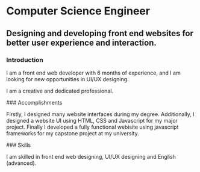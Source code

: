 # Computer Science Engineer
## Designing and developing front end websites for better user experience and interaction.
### Introduction
<p>I am a front end web developer with 6 months of experience, and I am looking for new opportunities in UI/UX designing.<p>
<p>I am a creative and dedicated professional.</p>
### Accomplishments
<p>Firstly, I designed many website interfaces during my degree. Additionally, I designed a website UI using HTML, CSS and Javascript for my major project. Finally I developed a fully functional webisite using javascript frameworks for my capstone project at my university.</p>
### Skills
<p>I am skilled in front end web designing, UI/UX designing and English (advanced).</p>
